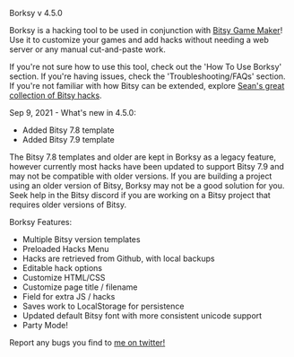 Borksy v 4.5.0

Borksy is a hacking tool to be used in conjunction with [Bitsy Game Maker](https://ledoux.itch.io/bitsy)! Use it to customize your games and add hacks without needing a web server or any manual cut-and-paste work.

If you're not sure how to use this tool, check out the 'How To Use Borksy' section. If you're having issues, check the 'Troubleshooting/FAQs' section. If you're not familiar with how Bitsy can be extended, explore [Sean's great collection of Bitsy hacks](https://github.com/seleb/bitsy-hacks/).

Sep 9, 2021 - What's new in 4.5.0:
* Added Bitsy 7.8 template
* Added Bitsy 7.9 template

The Bitsy 7.8 templates and older are kept in Borksy as a legacy feature, however currently most hacks have been updated to support Bitsy 7.9 and may not be compatible with older versions. If you are building a project using an older version of Bitsy, Borksy may not be a good solution for you. Seek help in the Bitsy discord if you are working on a Bitsy project that requires older versions of Bitsy.

Borksy Features:
* Multiple Bitsy version templates
* Preloaded Hacks Menu
* Hacks are retrieved from Github, with local backups
* Editable hack options
* Customize HTML/CSS
* Customize page title / filename
* Field for extra JS / hacks
* Saves work to LocalStorage for persistence
* Updated default Bitsy font with more consistent unicode support
* Party Mode!

Report any bugs you find to [me on twitter!](https://twitter.com/AYolland)
